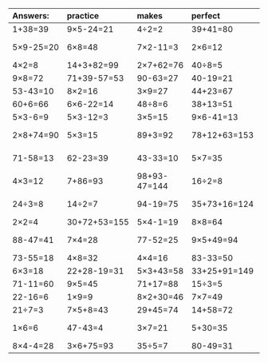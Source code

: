 | Answers: | practice | makes | perfect | ! |
| :--- | :--- | :--- | :--- | :--- |
| 1+38=39 | 9×5-24=21 | 4÷2=2 | 39+41=80 | 30÷5=6 | 
| 5×9-25=20 | 6×8=48 | 7×2-11=3 | 2×6=12 | 88-25=63 | 
| 4×2=8 | 14+3+82=99 | 2×7+62=76 | 40÷8=5 | 7×5=35 | 
| 9×8=72 | 71+39-57=53 | 90-63=27 | 40-19=21 | 8×9=72 | 
| 53-43=10 | 8×2=16 | 3×9=27 | 44+23=67 | 45÷9=5 | 
| 60+6=66 | 6×6-22=14 | 48÷8=6 | 38+13=51 | 12÷3=4 | 
| 5×3-6=9 | 5×3-12=3 | 3×5=15 | 9×6-41=13 | 8×6=48 | 
| 2×8+74=90 | 5×3=15 | 89+3=92 | 78+12+63=153 | 43-30=13 | 
| 71-58=13 | 62-23=39 | 43-33=10 | 5×7=35 | 11+20-13=18 | 
| 4×3=12 | 7+86=93 | 98+93-47=144 | 16÷2=8 | 26-26=0 | 
| 24÷3=8 | 14÷2=7 | 94-19=75 | 35+73+16=124 | 68-50=18 | 
| 2×2=4 | 30+72+53=155 | 5×4-1=19 | 8×8=64 | 7×6=42 | 
| 88-47=41 | 7×4=28 | 77-52=25 | 9×5+49=94 | 96+98-73=121 | 
| 73-55=18 | 4×8=32 | 4×4=16 | 83-33=50 | 50+2=52 | 
| 6×3=18 | 22+28-19=31 | 5×3+43=58 | 33+25+91=149 | 52-8=44 | 
| 71-11=60 | 9×5=45 | 71+17=88 | 15÷3=5 | 2+55=57 | 
| 22-16=6 | 1×9=9 | 8×2+30=46 | 7×7=49 | 54÷9=6 | 
| 21÷7=3 | 7×5+8=43 | 29+45=74 | 14+58=72 | 63÷7=9 | 
| 1×6=6 | 47-43=4 | 3×7=21 | 5+30=35 | 34+2-35=1 | 
| 8×4-4=28 | 3×6+75=93 | 35÷5=7 | 80-49=31 | 14-8=6 | 
